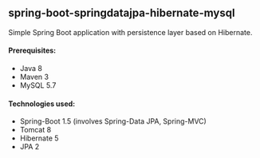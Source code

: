 ﻿## spring-boot-springdatajpa-hibernate-mysql
Simple Spring Boot application with persistence layer based on Hibernate.

#### Prerequisites:
- Java 8
- Maven 3
- MySQL 5.7

#### Technologies used:
- Spring-Boot 1.5 (involves Spring-Data JPA, Spring-MVC)
- Tomcat 8
- Hibernate 5
- JPA 2
